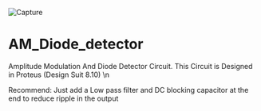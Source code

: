![Capture](https://user-images.githubusercontent.com/85434461/126734925-57a02abc-db66-4f72-b454-c4c2a6459ce5.JPG)
# AM_Diode_detector
Amplitude Modulation And Diode Detector Circuit.
This Circuit is Designed in Proteus (Design Suit 8.10) \n

Recommend: Just add a Low pass filter and DC blocking capacitor at the end to reduce ripple in the output

